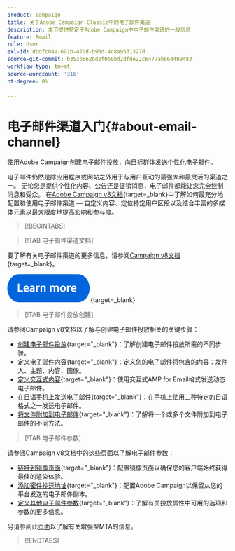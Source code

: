 ```yaml
---
product: campaign
title: 关于Adobe Campaign Classic中的电子邮件渠道
description: 本节提供特定于Adobe Campaign中电子邮件渠道的一般信息
feature: Email
role: User
exl-id: dbdfc04a-691b-470d-b96d-4c8a9531327d
source-git-commit: b353b562bd2f0b0bd2dfde22c6477ab66d499483
workflow-type: tm+mt
source-wordcount: '316'
ht-degree: 0%

---
```


# 电子邮件渠道入门{#about-email-channel}

使用Adobe Campaign创建电子邮件投放，向目标群体发送个性化电子邮件。

电子邮件仍然是除应用程序或网站之外用于与用户互动的最强大和最灵活的渠道之一。 无论您是提供个性化内容、公告还是促销消息，电子邮件都能让您完全控制消息和受众。 在[Adobe Campaign v8文档](https://experienceleague.adobe.com/zh-hans/docs/campaign/campaign-v8/send/emails/email){target=_blank}中了解如何最充分地配置和使用电子邮件渠道 — 自定义内容、定位特定用户区段以及结合丰富的多媒体元素以最大限度地提高影响和参与度。




>[!BEGINTABS]

>[!TAB 电子邮件渠道文档]

要了解有关电子邮件渠道的更多信息，请参阅[Campaign v8文档](https://experienceleague.adobe.com/zh-hans/docs/campaign/campaign-v8/send/emails/email){target=_blank}。


[![image](../../assets/do-not-localize/learn-more-button.svg)](https://experienceleague.adobe.com/zh-hans/docs/campaign/campaign-v8/send/emails/email){target=_blank}


>[!TAB 电子邮件投放创建]

请参阅Campaign v8文档以了解与创建电子邮件投放相关的关键步骤：

* [创建电子邮件投放](https://experienceleague.adobe.com/docs/campaign/campaign-v8/send/emails/email.html?lang=zh-Hans){target="_blank"}：了解创建电子邮件投放所需的不同步骤。
* [定义电子邮件内容](https://experienceleague.adobe.com/docs/campaign/campaign-v8/send/emails/defining-the-email-content.html?lang=zh-Hans){target="_blank"}：定义您的电子邮件将包含的内容：发件人、主题、内容、图像。
* [定义交互式内容](https://experienceleague.adobe.com/docs/campaign/campaign-v8/send/emails/defining-interactive-content.html?lang=zh-Hans){target="_blank"}：使用交互式AMP for Email格式发送动态电子邮件。
* [在日语手机上发送电子邮件](https://experienceleague.adobe.com/docs/campaign/campaign-v8/send/emails/sending-emails-on-japanese-mobiles.html?lang=zh-Hans){target="_blank"}：在手机上使用三种特定的日语格式之一发送电子邮件。
* [将文件附加到电子邮件](https://experienceleague.adobe.com/docs/campaign/campaign-v8/send/emails/attaching-files.html?lang=zh-Hans){target="_blank"}：了解将一个或多个文件附加到电子邮件的不同方法。


>[!TAB 电子邮件参数]

请参阅Campaign v8文档中的这些页面以了解电子邮件参数：

* [链接到镜像页面](https://experienceleague.adobe.com/docs/campaign/campaign-v8/send/emails/mirror-page.html?lang=zh-Hans){target="_blank"}：配置镜像页面以确保您的客户端始终获得最佳的渲染体验。
* [添加密件抄送地址](https://experienceleague.adobe.com/docs/campaign/campaign-v8/send/emails/email-bcc.html?lang=zh-Hans){target="_blank"}：配置Adobe Campaign以保留从您的平台发送的电子邮件副本。
* [定义其他电子邮件参数](https://experienceleague.adobe.com/docs/campaign/campaign-v8/send/emails/email-parameters.html?lang=zh-Hans){target="_blank"}：了解有关投放属性中可用的选项和参数的更多信息。

另请参阅此[页面](sending-with-enhanced-mta.md)以了解有关增强型MTA的信息。

>[!ENDTABS]





<!--
Adobe Campaign lets you mass deliver personalized electronic messages to a target population.

Before starting sending emails:

* Make sure recipient profiles contain at least an email address.
* Learn more about the Adobe Campaign [Delivery best practices](delivery-best-practices.md).
* Read out these sections to learn more about Deliverability: [Deliverability management in Campaign](about-deliverability.md) and [Deliverability best practices guide](https://experienceleague.adobe.com/docs/deliverability-learn/deliverability-best-practice-guide/introduction.html?lang=zh-Hans).

The key steps to send an email are as follows:

* [Create an email delivery](creating-an-email-delivery.md)
* [Define the target population](steps-defining-the-target-population.md)
* [Define the email content](defining-the-email-content.md)
* [Send the email](sending-messages.md)
* [Monitor the delivery](about-delivery-monitoring.md)

The sections below provide information that is specific to the email channel. For global information on how to create a delivery, refer to [this section](steps-about-delivery-creation-steps.md).
-->